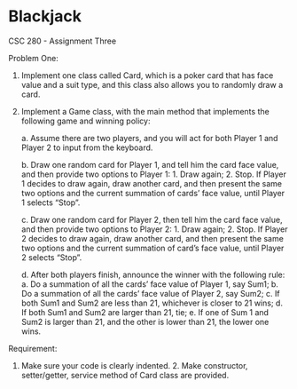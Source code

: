 # Blackjack

CSC 280 - Assignment Three

Problem One:

1. Implement one class called Card, which is a poker card that has face value and a suit type, and this class also allows you to randomly draw a card. 

2. Implement a Game class, with the main method that implements the following game and winning policy: 

	a. Assume there are two players, and you will act for both Player 1 and Player 2 to input from the keyboard. 

	b. Draw one random card for Player 1, and tell him the card face value, and then provide two options to Player 1: 1. Draw again; 2. Stop. If Player 1 decides to draw again, draw another card, and then present the same two options and the current summation of cards’ face value, until Player 1 selects “Stop”.

	c. Draw one random card for Player 2, then tell him the card face value, and then provide two options to Player 2: 1. Draw again; 2. Stop. If Player 2 decides to draw again, draw another card, and then present the same two options and the current summation of card’s face value, until Player 2 selects “Stop”.

	d. After both players finish, announce the winner with the following rule:
		a. Do a summation of all the cards’ face value of Player 1, say Sum1;
		b. Do a summation of all the cards’ face value of Player 2, say Sum2;
		c. If both Sum1 and Sum2 are less than 21, whichever is closer to 21 wins;
		d. If both Sum1 and Sum2 are larger than 21, tie;
		e. If one of Sum 1 and Sum2 is larger than 21, and the other is lower than 21, the lower one wins.

Requirement:
1. Make sure your code is clearly indented. 2. Make constructor, setter/getter, service method of Card class are provided.
